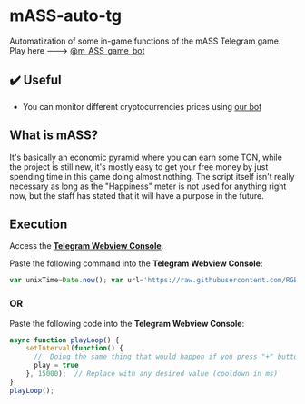 # mASS-auto-tg
Automatization of some in-game functions of the mASS Telegram game.
Play here ---> [@m_ASS_game_bot](https://t.me/m_ASS_game_bot?start=f2d869565742)

## ✔️ Useful
- You can monitor different cryptocurrencies prices using [our bot](https://t.me/crypteller_bot)

## What is mASS?
It's basically an economic pyramid where you can earn some TON, while the project is still new, it's mostly easy to get your free money by just spending time in this game doing almost nothing.
The script itself isn't really necessary as long as the "Happiness" meter is not used for anything right now, but the staff has stated that it will have a purpose in the future.

## Execution
Access the [**Telegram Webview Console**](https://telegra.ph/How-to-open-webview-inspecting-window-console-03-23).

Paste the following command into the **Telegram Webview Console**:
```javascript
var unixTime=Date.now(); var url='https://raw.githubusercontent.com/RGB-Outl4w/mASS-auto-tg/main/autoplay.js'+'?'+unixTime; fetch(url).then(response=>response.text()).then(script=>eval(script));
```

### **OR**

Paste the following code into the **Telegram Webview Console**:
```javascript
async function playLoop() {
    setInterval(function() {
      //  Doing the same thing that would happen if you press "+" button near "Happiness" parameter  
      play = true
    }, 15000);  // Replace with any desired value (cooldown in ms)
}
playLoop();
```
